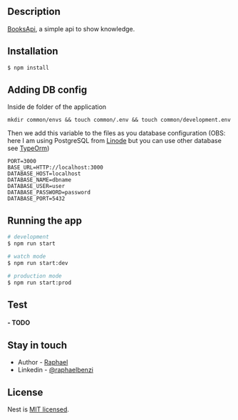 

## Description

[BooksApi](https://170.187.157.89/api), a simple api to show knowledge. 

## Installation

```bash
$ npm install
```
## Adding DB config
Inside de folder of the application
```
mkdir common/envs && touch common/.env && touch common/development.env
```
Then we add this variable to the files as you database configuration (OBS: here I am using PostgreSQL from [Linode](https://www.linode.com) but you can use other database see [TypeOrm](https://typeorm.io/))



```text
PORT=3000
BASE_URL=HTTP://localhost:3000
DATABASE_HOST=localhost
DATABASE_NAME=dbname
DATABASE_USER=user
DATABASE_PASSWORD=password
DATABASE_PORT=5432
```

## Running the app

```bash
# development
$ npm run start

# watch mode
$ npm run start:dev

# production mode
$ npm run start:prod
```

## Test

#### - TODO

## Stay in touch

- Author - [Raphael](https://kamilmysliwiec.com)
- Linkedin - [@raphaelbenzi](https://www.linkedin.com/in/raphael-benzi/)

## License

Nest is [MIT licensed](LICENSE).
